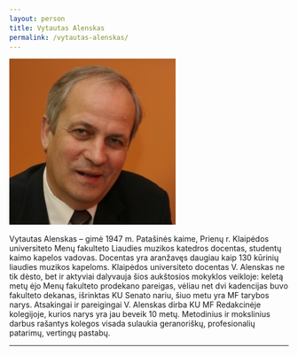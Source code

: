 ```yaml
---
layout: person
title: Vytautas Alenskas
permalink: /vytautas-alenskas/
---
```



<img alt="Selemonas Paltanavičius" src="/img/people/vytautas-alenskas.jpg" src-gp="{{site.pageurl}}/img/people/vytautas-alenskas.jpg">

Vytautas Alenskas – gimė 1947 m. Patašinės kaime, Prienų r. Klaipėdos universiteto Menų fakulteto Liaudies muzikos katedros docentas, studentų kaimo kapelos vadovas. Docentas yra aranžavęs daugiau kaip 130 kūrinių liaudies muzikos kapeloms. Klaipėdos universiteto docentas V. Alenskas ne tik dėsto, bet ir aktyviai dalyvauja šios aukštosios mokyklos veikloje: keletą metų ėjo Menų fakulteto prodekano pareigas, vėliau net dvi kadencijas buvo fakulteto dekanas, išrinktas KU Senato nariu, šiuo metu yra MF tarybos narys. Atsakingai ir pareigingai V. Alenskas dirba KU MF Redakcinėje kolegijoje, kurios narys yra jau beveik 10 metų. Metodinius ir mokslinius darbus rašantys kolegos visada sulaukia geranoriškų, profesionalių patarimų, vertingų pastabų.

-------------


